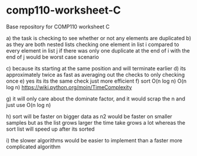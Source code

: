 # comp110-worksheet-C
Base repository for COMP110 worksheet C

a) the task is checking to see whether or not any elements are duplicated
b) as they are both nested lists checking one element in list i compared to every element in list j if there was only one duplicate at the end of i with the end of j would be worst case scenario 

c) because its starting at the same position and will terminate earlier 
d) its approximately twice as fast as averaging out the checks to only checking once
e) yes its its the same check just more efficient 
f)  sort
    O(n log n)
    O(n log n)
https://wiki.python.org/moin/TimeComplexity

g) it will only care about the dominate factor, and it would scrap the n and just use O(n log n)

h) sort will be faster on bigger data as n2 would be faster on smaller samples but as the list grows larger the time take grows a lot whereas the sort list will speed up after its sorted

i) the slower algorithms would be easier to implement than a faster more complicated algorithm

